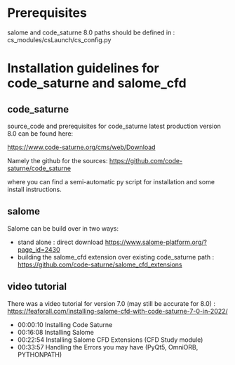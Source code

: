 # Prerequisites

salome and code_saturne 8.0
paths should be defined in : cs_modules/csLaunch/cs_config.py

# Installation guidelines for code_saturne and salome_cfd
## code_saturne

source_code and prerequisites for code_saturne latest production version 8.0 can be found here:

<https://www.code-saturne.org/cms/web/Download>

Namely the github for the sources:
<https://github.com/code-saturne/code_saturne>

where you can find a semi-automatic py script for installation and some install instructions.


## salome

Salome can be build over in two ways:

  * stand alone : direct download <https://www.salome-platform.org/?page_id=2430>
  * building the salome_cfd extension over existing code_saturne path : <https://github.com/code-saturne/salome_cfd_extensions>

## video tutorial 

There was a video tutorial for version 7.0 (may still be accurate for 8.0) : <https://feaforall.com/installing-salome-cfd-with-code-saturne-7-0-in-2022/>

  * 00:00:10 Installing Code Saturne
  * 00:16:08 Installing Salome
  * 00:22:54 Installing Salome CFD Extensions (CFD Study module)
  * 00:33:57 Handling the Errors you may have (PyQt5, OmniORB, PYTHONPATH) 

